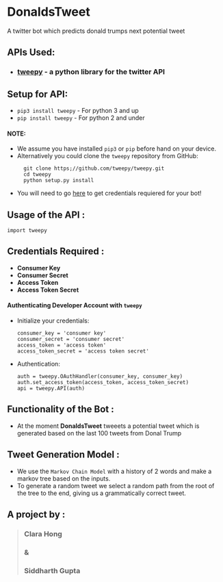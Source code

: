 # DonaldsTweet
A twitter bot which predicts donald trumps next potential tweet


## APIs Used:
 - ### [tweepy](https://github.com/tweepy/tweepy) - a python library for the twitter API
 
## Setup for API:
 - `pip3 install tweepy` - For python 3 and up
 - `pip install tweepy` - For python 2 and under
  #### NOTE: 
  - We assume you have installed `pip3` or `pip` before hand on your device.
  - Alternatively you could clone the `tweepy` repository from GitHub:
    ```
      git clone https;//github.com/tweepy/tweepy.git
      cd tweepy
      python setup.py install
    ```
   - You will need to go [here](apps.twitter.com) to get credentials requiered for your bot!
   
   
## Usage of the API :
    
   `import tweepy`
    
## Credentials Required :
  - __Consumer Key__
  - __Consumer Secret__
  - __Access Token__
  - __Access Token Secret__
  
  #### Authenticating Developer Account with `tweepy` 
 
 - Initialize your credentials:
    ```
    consumer_key = 'consumer key'
    consumer_secret = 'consumer secret'
    access_token = 'access token'
    access_token_secret = 'access token secret'
    ```
  - Authentication:
    ```
    auth = tweepy.OAuthHandler(consumer_key, consumer_key)
    auth.set_access_token(access_token, access_token_secret)
    api = tweepy.API(auth)
    ```

## Functionality of the Bot :
 - At the moment __DonaldsTweet__ tweeets a potential tweet which is generated based on the last 100 tweets from Donal Trump

## Tweet Generation Model :
 - We use the `Markov Chain Model` with a history of 2 words and make a markov tree based on the inputs.
 - To generate a random tweet we select a random path from the root of the tree to the end, giving us a grammatically correct tweet.

## A project by :
> ### Clara Hong
> ###     &
> ### Siddharth Gupta


